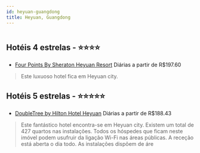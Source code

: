 ```yaml
---
id: heyuan-guangdong
title: Heyuan, Guangdong
---
```


<center><img src="http://tourico.leonardocontentcloud.com/imageRepo/2/0/68/721/671/HUZHADI_KING_DELUXE_ROOM_S.jpg" alt="" /></center>


## Hotéis 4 estrelas - ⭐️⭐️⭐️⭐️

-    [Four Points By Sheraton Heyuan Resort](https://www.hurb.com/hoteis/heyuan/four-points-by-sheraton-heyuan-resort-JNP-JP02675X?cmp=18055) Diárias a partir de R$197.60
   > Este luxuoso hotel fica em Heyuan city. 

## Hotéis 5 estrelas - ⭐️⭐️⭐️⭐️⭐️

-    [DoubleTree by Hilton Hotel Heyuan](https://www.hurb.com/hoteis/heyuan/doubletree-by-hilton-hotel-heyuan-JNP-JP237582?cmp=18055) Diárias a partir de R$188.43
   > Este fantástico hotel encontra-se em Heyuan city. Existem um total de 427 quartos nas instalações. Todos os hóspedes que ficam neste imóvel podem usufruir da ligação Wi-Fi nas áreas públicas. A receção está aberta o dia todo. As instalações dispõem de áre
